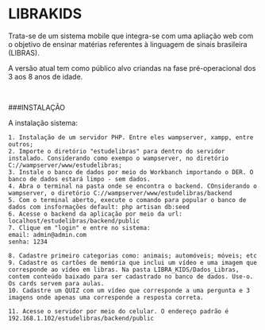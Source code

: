 # LIBRAKIDS

Trata-se de um sistema mobile que integra-se com uma apliação web com o objetivo de ensinar matérias referentes à linguagem de sinais brasileira (LIBRAS).

A versão atual tem como público alvo criandas na fase pré-operacional dos 3 aos 8 anos de idade.

<br>

###INSTALAÇÃO

A instalação sistema:

```
1. Instalação de um servidor PHP. Entre eles wampserver, xampp, entre outros;
2. Importe o diretório "estudelibras" para dentro do servidor instalado. Considerando como exempo o wampserver, no diretório C://wampserver/www/estudelibras;
3. Instale o banco de dados por meio do Workbanch importando o DER. O banco de dados estará limpo - sem dados.
4. Abra o terminal na pasta onde se encontra o backend. COnsiderando o wampserver, o diretório C://wampserver/www/estudelibras/backend
5. Com o terminal aberto, execute o comando para popular o banco de dados com insformações default: php artisan db:seed
6. Acesse o backend da aplicação por meio da url: localhost/estudelibras/backend/public
7. Clique em "login" e entre no sistema: 
email: admin@admin.com 
senha: 1234

8. Cadastre primeiro categorias como: animais; automóveis; móveis; etc
9. Cadastre os cartões de memória que inclui um vídeo e uma imagem que corresponde ao vídeo em libras. Na pasta LIBRA_KIDS/Dados_Libras, contem conteúdo baixado para ser cadastrado no banco de dados. Use-o. Os cards servem para aulas.
10. Cadastre um QUIZ com um vídeo que corresponde a uma pergunta e 3 imagens onde apenas uma corresponde a resposta correta.

11. Acesse o servidor por meio do celular. O endereço padrão é 192.168.1.102/estudelibras/backend/public
```